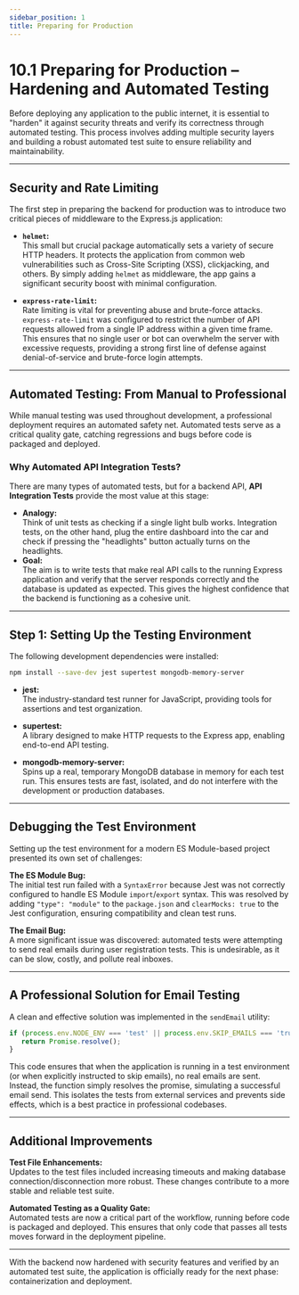 ```yaml
---
sidebar_position: 1
title: Preparing for Production
---
```


# 10.1 Preparing for Production – Hardening and Automated Testing

Before deploying any application to the public internet, it is essential to "harden" it against security threats and verify its correctness through automated testing. This process involves adding multiple security layers and building a robust automated test suite to ensure reliability and maintainability.

---

## Security and Rate Limiting

The first step in preparing the backend for production was to introduce two critical pieces of middleware to the Express.js application:

- **`helmet`:**  
  This small but crucial package automatically sets a variety of secure HTTP headers. It protects the application from common web vulnerabilities such as Cross-Site Scripting (XSS), clickjacking, and others. By simply adding `helmet` as middleware, the app gains a significant security boost with minimal configuration.

- **`express-rate-limit`:**  
  Rate limiting is vital for preventing abuse and brute-force attacks. `express-rate-limit` was configured to restrict the number of API requests allowed from a single IP address within a given time frame. This ensures that no single user or bot can overwhelm the server with excessive requests, providing a strong first line of defense against denial-of-service and brute-force login attempts.

---

## Automated Testing: From Manual to Professional

While manual testing was used throughout development, a professional deployment requires an automated safety net. Automated tests serve as a critical quality gate, catching regressions and bugs before code is packaged and deployed.

### Why Automated API Integration Tests?

There are many types of automated tests, but for a backend API, **API Integration Tests** provide the most value at this stage:

- **Analogy:**  
  Think of unit tests as checking if a single light bulb works. Integration tests, on the other hand, plug the entire dashboard into the car and check if pressing the "headlights" button actually turns on the headlights.
- **Goal:**  
  The aim is to write tests that make real API calls to the running Express application and verify that the server responds correctly and the database is updated as expected. This gives the highest confidence that the backend is functioning as a cohesive unit.

---

## Step 1: Setting Up the Testing Environment

The following development dependencies were installed:

```bash
npm install --save-dev jest supertest mongodb-memory-server
```

- **jest:**  
  The industry-standard test runner for JavaScript, providing tools for assertions and test organization.

- **supertest:**  
  A library designed to make HTTP requests to the Express app, enabling end-to-end API testing.

- **mongodb-memory-server:**  
  Spins up a real, temporary MongoDB database in memory for each test run. This ensures tests are fast, isolated, and do not interfere with the development or production databases.

---

## Debugging the Test Environment

Setting up the test environment for a modern ES Module-based project presented its own set of challenges:

**The ES Module Bug:**  
The initial test run failed with a `SyntaxError` because Jest was not correctly configured to handle ES Module `import`/`export` syntax. This was resolved by adding `"type": "module"` to the `package.json` and `clearMocks: true` to the Jest configuration, ensuring compatibility and clean test runs.

**The Email Bug:**  
A more significant issue was discovered: automated tests were attempting to send real emails during user registration tests. This is undesirable, as it can be slow, costly, and pollute real inboxes.

---

## A Professional Solution for Email Testing

A clean and effective solution was implemented in the `sendEmail` utility:

```js
if (process.env.NODE_ENV === 'test' || process.env.SKIP_EMAILS === 'true') {
   return Promise.resolve();
}
```

This code ensures that when the application is running in a test environment (or when explicitly instructed to skip emails), no real emails are sent. Instead, the function simply resolves the promise, simulating a successful email send. This isolates the tests from external services and prevents side effects, which is a best practice in professional codebases.

---

## Additional Improvements

**Test File Enhancements:**  
Updates to the test files included increasing timeouts and making database connection/disconnection more robust. These changes contribute to a more stable and reliable test suite.

**Automated Testing as a Quality Gate:**  
Automated tests are now a critical part of the workflow, running before code is packaged and deployed. This ensures that only code that passes all tests moves forward in the deployment pipeline.

---

With the backend now hardened with security features and verified by an automated test suite, the application is officially ready for the next phase: containerization and deployment. 